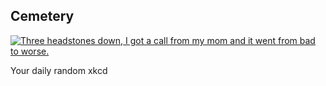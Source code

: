 ## Cemetery
[![Three headstones down, I got a call from my mom and it went from bad to worse.](https://imgs.xkcd.com/comics/cemetery.png)](https://xkcd.com/736/ "Three headstones down, I got a call from my mom and it went from bad to worse.")

Your daily random xkcd

